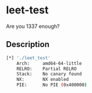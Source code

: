 # leet-test

Are you 1337 enough?

## Description

```bash
[*] './leet_test'
    Arch:     amd64-64-little
    RELRO:    Partial RELRO
    Stack:    No canary found
    NX:       NX enabled
    PIE:      No PIE (0x400000)
```
